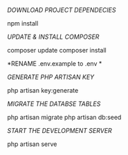 *DOWNLOAD PROJECT DEPENDECIES* 

npm install 


*UPDATE & INSTALL COMPOSER*

composer update 
composer install 


*RENAME .env.example to .env *


*GENERATE PHP ARTISAN KEY*

php artisan key:generate


*MIGRATE THE DATABSE TABLES*

php artisan migrate
php artisan db:seed 


*START THE DEVELOPMENT SERVER*

php artisan serve 
